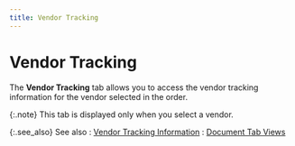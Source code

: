 ```yaml
---
title: Vendor Tracking
---
```


# Vendor Tracking


The **Vendor Tracking** tab allows  you to access the vendor tracking information for the vendor selected  in the order.


{:.note}
This tab is displayed only when you select  a vendor.


{:.see_also}
See also
: [Vendor  Tracking Information]({{site.pp_baseurl}}/return-proc/doc-prof/contents/tabs/vend-track-info/vendor_tracking_information_doc_tab_views_pur_return_content.html)
: [Document  Tab Views]({{site.pp_baseurl}}/misc/document_tab_views_do_step_by_step.html)
